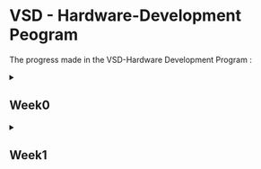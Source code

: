 # VSD - Hardware-Development Peogram

The progress made in the VSD-Hardware Development Program :
<details>
<summary>
<h2 id = 'Week0'>Week0</h2>
</summary>



Installation in UBUNTU
<h3>System Information</h3>
<ol>
     <li>OS: Ubuntu 22.04<br></li>
     <li>RAM: 8 GB<br></li>
     <li>Storage: 40 GB<br></li>
</ol>

<h3>Yosys</h3>

```
sudo apt-get update
git clone https://github.com/YosysHQ/yosys.git
cd yosys
sudo apt install make
sudo apt-get install build-essential clang bison flex \
    libreadline-dev gawk tcl-dev libffi-dev git \
    graphviz xdot pkg-config python3 libboost-system-dev \
    libboost-python-dev libboost-filesystem-dev zlib1g-dev
make config-gcc
make 
sudo make install
```

![yosys](https://github.com/SRINETHIR/Hardware-Design/assets/141196086/e9448497-7562-479f-b50e-dd6982d35ef0) 


<h3>GTKWave</h3>

```
sudo apt-get update
sudo apt install gtkwave
```

![GTKwave](https://github.com/SRINETHIR/Hardware-Design/assets/141196086/8808c5c5-11b5-448b-956a-29be9d0e0950)


<h3>iverilog</h3>

```
sudo apt-get update
sudo apt-get install iverilog
```

![iverilog](https://github.com/SRINETHIR/Hardware-Design/assets/141196086/5835b475-6784-426a-aefa-0f1f47c2b5b8)


</details>
<details>
<summary>
<h2 id = 'Week1'>Week1</h2>
</summary>
<h3>Day 1</h3>
Stimulation of a MUX using iverilog and synthesis of the MUX is done using Yosys. The simulation results of the MUX is plotted with a tool called gtkwave. Gtkwave tools use the vcd (value changing dump) file to get the simulation results.

Simulation of RTL Designs
```
iverilog  good_mux.v  tb_good_mux.v
./a.out
gtkwave tb_good_mux.vcd
```

<h4>iverilog</h4>

![1_good_mux_iverilog](https://github.com/SRINETHIR/Hardware-Design/assets/141196086/72636cbd-8991-42b1-a415-6faf9854598e)

<h4>gtkwave</h4>

![2_good_mux_gtkwave](https://github.com/SRINETHIR/Hardware-Design/assets/141196086/256eb1a8-8b87-4e63-9669-5dd08749d3e9)

</details>

